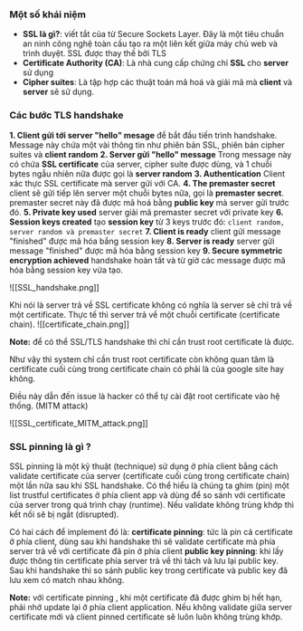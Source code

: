 ### Một số khái niệm
- **SSL là gì?**: viết tắt của từ Secure Sockets Layer. Đây là một tiêu chuẩn an ninh công nghệ toàn cầu tạo ra một liên kết giữa máy chủ web và trình duyệt. SSL được thay thế bởi TLS
- **Certificate Authority (CA)**: Là nhà cung cấp chứng chỉ **SSL** cho **server** sử dụng
- **Cipher suites**: Là tập hợp các thuật toán mã hoá và giải mã mà **client** và **server** sẽ sử dụng.
### Các bước TLS handshake
**1. Client gửi tới server "hello" mesage** để bắt đầu tiến trình handshake. Message này chứa một vài thông tin như phiên bản SSL, phiên bản cipher suites và **client random**
**2. Server gửi "hello" message** Trong message này có chứa **SSL certificate** của server, cipher suite được dùng, và 1 chuỗi bytes ngẫu nhiên nữa được gọi là **server random**
**3. Authentication** Client xác thực SSL certificate mà server gửi với CA. 
**4. The premaster secret** client sẽ gửi tiếp lên server một chuỗi bytes nữa, gọi là **premaster secret**. premaster secret này đã được mã hoá bằng **public key** mà server gửi trước đó.
**5. Private key used** server giải mã premaster secret với private key
**6. Session keys created** tạo **session key** từ 3 keys trước đó: `client random, server random và premaster secret`
**7. Client is ready** client gửi message "finished" được mã hóa bắng session key
**8. Server is ready** server gửi message "finished" được mã hóa bằng session key
**9. Secure symmetric encryption achieved** handshake hoàn tất và từ giờ các message được mã hóa bằng session key vừa tạo.

![[SSL_handshake.png]]

Khi nói là server trả về SSL certificate không có nghĩa là server sẽ chỉ trả về một certificate. Thực tế thì server trả về một chuỗi certificate (certificate chain).
![[certificate_chain.png]]

**Note:** để có thể SSL/TLS handshake thì chỉ cần trust root certificate là được.

Như vậy thì system chỉ cần trust root certificate còn không quan tâm là certificate cuối cùng trong certificate chain có phải là của google site hay không.

Điều này dẫn đến issue là hacker có thể tự cài đặt root certificate vào hệ thống. (MITM attack)

![[SSL_certificate_MITM_attack.png]]

### SSL pinning là gì ?
SSL pinning là một kỹ thuật (technique) sử dụng ở phía client bằng cách validate certificate của server (certificate cuối cùng trong certificate chain) một lần nữa sau khi SSL handshake. Có thể hiểu là chúng ta ghim (pin) một list trustful certificates ở phía client app và dùng để so sánh với certificate của server trong quá trình chạy (runtime). Nếu validate không trùng khớp thì kết nối sẽ bị ngắt (disrupted).

Có hai cách để implement đó là:
**certificate pinning**: tức là pin cả certificate ở phía client, dùng sau khi handshake thì sẽ validate certificate mà phía server trả về với certificate đã pin ở phía client
**public key pinning**: khi lấy được thông tin certificate phía server trả về thì tách và lưu lại public key. Sau khi handshake thì so sánh public key trong certificate và public key đã lưu xem có match nhau không.

**Note:** với certificate pinning , khi một certificate đã được ghim bị hết hạn, phải nhớ update lại ở phía client application. Nếu không validate giữa server certificate mới và client pinned certificate sẽ luôn luôn không trùng khớp.